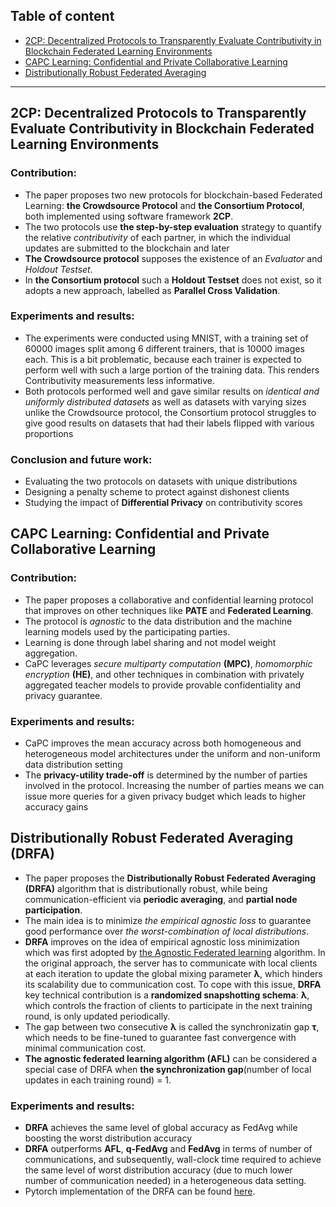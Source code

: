 ## Table of content

- [2CP: Decentralized Protocols to Transparently Evaluate Contributivity in Blockchain Federated Learning Environments](#2CP:-Decentralized-Protocols-to-Transparently-Evaluate-Contributivity-in-Blockchain-Federated-Learning-Environments)
- [CAPC Learning: Confidential and Private Collaborative Learning](#CAPC-Learning:-Confidential-and-Private-Collaborative-Learning)
- [Distributionally Robust Federated Averaging](#Distributionally-Robust-Federated-Averaging-(DRFA))

---

## 2CP: Decentralized Protocols to Transparently Evaluate Contributivity in Blockchain Federated Learning Environments
### Contribution:

- The paper proposes two new protocols for blockchain-based Federated Learning: **the Crowdsource Protocol** and **the Consortium Protocol**, both implemented using software framework **2CP**.
- The two protocols use **the step-by-step evaluation** strategy to quantify the relative *contributivity* of each partner, in which the individual updates are submitted to the blockchain and later 
- **The Crowdsource protocol** supposes the existence of an *Evaluator* and *Holdout Testset*.
- In **the Consortium protocol** such a **Holdout Testset** does not exist, so it adopts a new approach, labelled as **Parallel Cross Validation**.
  
### Experiments and results:

- The experiments were conducted using MNIST, with a training set of 60000 images split among 6 different trainers, that is 10000 images each.
  This is a bit problematic, because each trainer is expected to perform well with such a large portion of the training data. 
  This renders Contributivity measurements less informative.
- Both protocols performed well and gave similar results on *identical and uniformly distributed datasets* as well as datasets with varying sizes
unlike the Crowdsource protocol, the Consortium protocol struggles to give good results on datasets that had their labels flipped with various proportions
  
### Conclusion and future work:

- Evaluating the two protocols on datasets with unique distributions
- Designing a penalty scheme to protect against dishonest clients
- Studying the impact of **Differential Privacy** on contributivity scores

## CAPC Learning: Confidential and Private Collaborative Learning

### Contribution:

- The paper proposes a collaborative and confidential learning protocol that improves on other techniques like **PATE** and **Federated Learning**.
- The protocol is *agnostic* to the data distribution and the machine learning models used by the participating parties.
- Learning is done through label sharing and not model weight aggregation.
- CaPC leverages *secure multiparty computation* **(MPC)**, *homomorphic encryption* **(HE)**, and other techniques in combination with privately aggregated teacher models to provide provable confidentiality and privacy guarantee.

### Experiments and results:

- CaPC improves the mean accuracy across both homogeneous and heterogeneous model architectures under the uniform and non-uniform data distribution setting
- The **privacy-utility trade-off** is determined by the number of parties involved in the protocol. Increasing the number of parties means we can issue more queries for a given privacy budget which leads to higher accuracy gains

## Distributionally Robust Federated Averaging (DRFA)

- The paper proposes the **Distributionally Robust Federated Averaging** **(DRFA)** algorithm that is distributionally robust, while being communication-efficient via **periodic averaging**, and **partial node participation**.
- The main idea is to minimize *the empirical agnostic loss* to guarantee good performance over *the worst-combination of local distributions*.
- **DRFA** improves on the idea of empirical agnostic loss minimization which was first adopted by [the Agnostic Federated learning](https://arxiv.org/abs/1902.00146) algorithm.
  In the original approach, the server has to communicate with local clients at each iteration to update the global mixing parameter **λ**, which
  hinders its scalability due to communication cost. To cope with this issue, **DRFA** key technical contribution is a **randomized snapshotting schema**: **λ**, which controls
  the fraction of clients  to participate in the next training round, is only updated periodically.   
- The gap between two consecutive **λ** is called the synchronizatin gap **τ**, which needs to be fine-tuned to guarantee fast convergence with minimal communication cost.
- **The agnostic federated learning algorithm (AFL)** can be considered a special case of DRFA when **the synchronization gap**(number of local updates in each training round) = 1.

### Experiments and results:

- **DRFA** achieves the same level of global accuracy as FedAvg while boosting the worst distribution accuracy
- **DRFA** outperforms **AFL**, **q-FedAvg** and **FedAvg** in terms of number of communications, and subsequently, wall-clock time required to achieve the same level of worst distribution accuracy (due to much lower number of communication needed) in a heterogeneous data setting.
- Pytorch implementation of the DRFA can be found [here](https://github.com/MLOPTPSU/FedTorch/).



